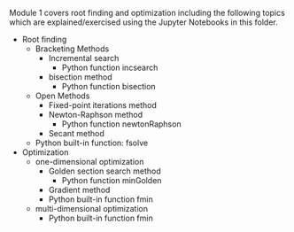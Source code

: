 Module 1 covers root finding and optimization including the following topics which are explained/exercised using the Jupyter Notebooks in this folder.
* Root finding
  * Bracketing Methods
    * Incremental search
      * Python function incsearch
    * bisection method
      * Python function bisection
  * Open Methods
    * Fixed-point iterations method
    * Newton-Raphson method
      * Python function newtonRaphson
    * Secant method
  * Python built-in function: fsolve
* Optimization
  * one-dimensional optimization
    * Golden section search method
      * Python function minGolden
    * Gradient method
    * Python built-in function fmin
  * multi-dimensional optimization
    * Python built-in function fmin
